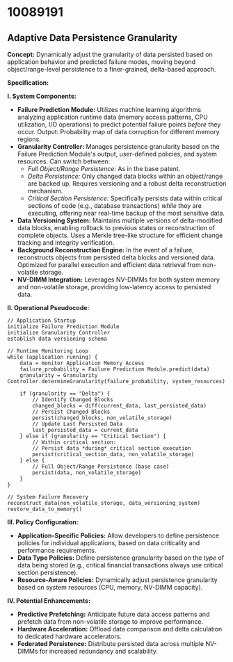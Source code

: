 # 10089191

## Adaptive Data Persistence Granularity

**Concept:** Dynamically adjust the granularity of data persisted based on application behavior and predicted failure modes, moving beyond object/range-level persistence to a finer-grained, delta-based approach.

**Specification:**

**I. System Components:**

*   **Failure Prediction Module:**  Utilizes machine learning algorithms analyzing application runtime data (memory access patterns, CPU utilization, I/O operations) to predict potential failure points *before* they occur.  Output: Probability map of data corruption for different memory regions.
*   **Granularity Controller:**  Manages persistence granularity based on the Failure Prediction Module's output, user-defined policies, and system resources.  Can switch between:
    *   *Full Object/Range Persistence:* As in the base patent.
    *   *Delta Persistence:* Only changed data blocks within an object/range are backed up.  Requires versioning and a robust delta reconstruction mechanism.
    *   *Critical Section Persistence:*  Specifically persists data within critical sections of code (e.g., database transactions) *while* they are executing, offering near real-time backup of the most sensitive data.
*   **Data Versioning System:**  Maintains multiple versions of delta-modified data blocks, enabling rollback to previous states or reconstruction of complete objects.  Uses a Merkle tree-like structure for efficient change tracking and integrity verification.
*   **Background Reconstruction Engine:**  In the event of a failure, reconstructs objects from persisted delta blocks and versioned data.  Optimized for parallel execution and efficient data retrieval from non-volatile storage.
*   **NV-DIMM Integration:** Leverages NV-DIMMs for both system memory and non-volatile storage, providing low-latency access to persisted data.

**II. Operational Pseudocode:**

```pseudocode
// Application Startup
initialize Failure Prediction Module
initialize Granularity Controller
establish data versioning schema

// Runtime Monitoring Loop
while (application running) {
    data = monitor Application Memory Access
    failure_probability = Failure Prediction Module.predict(data)
    granularity = Granularity Controller.determineGranularity(failure_probability, system_resources)

    if (granularity == "Delta") {
        // Identify Changed Blocks
        changed_blocks = diff(current_data, last_persisted_data)
        // Persist Changed Blocks
        persist(changed_blocks, non_volatile_storage)
        // Update Last Persisted Data
        last_persisted_data = current_data
    } else if (granularity == "Critical Section") {
        // Within critical section:
        // Persist data *during* critical section execution
        persist(critical_section_data, non_volatile_storage)
    } else {
        // Full Object/Range Persistence (base case)
        persist(data, non_volatile_storage)
    }
}

// System Failure Recovery
reconstruct_data(non_volatile_storage, data_versioning_system)
restore_data_to_memory()
```

**III. Policy Configuration:**

*   **Application-Specific Policies:**  Allow developers to define persistence policies for individual applications, based on data criticality and performance requirements.
*   **Data Type Policies:**  Define persistence granularity based on the *type* of data being stored (e.g., critical financial transactions always use critical section persistence).
*   **Resource-Aware Policies:**  Dynamically adjust persistence granularity based on system resources (CPU, memory, NV-DIMM capacity).



**IV. Potential Enhancements:**

*   **Predictive Prefetching:**  Anticipate future data access patterns and prefetch data from non-volatile storage to improve performance.
*   **Hardware Acceleration:**  Offload data comparison and delta calculation to dedicated hardware accelerators.
*    **Federated Persistence:** Distribute persisted data across multiple NV-DIMMs for increased redundancy and scalability.